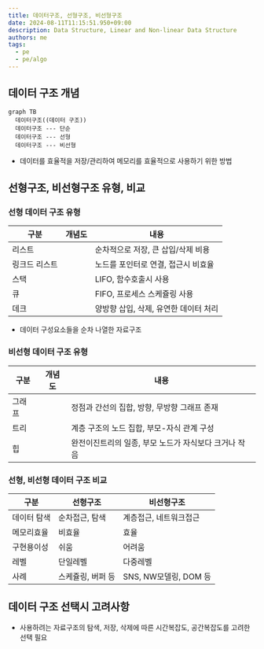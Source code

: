 ```yaml
---
title: 데이터구조, 선형구조, 비선형구조
date: 2024-08-11T11:15:51.950+09:00
description: Data Structure, Linear and Non-linear Data Structure
authors: me
tags:
  - pe
  - pe/algo 
---
```


## 데이터 구조 개념

```mermaid
graph TB
  데이터구조((데이터 구조))
  데이터구조 --- 단순
  데이터구조 --- 선형
  데이터구조 --- 비선형
```

- 데이터를 효율적을 저장/관리하여 메모리를 효율적으로 사용하기 위한 방법

## 선형구조, 비선형구조 유형, 비교

### 선형 데이터 구조 유형

| 구분 | 개념도 | 내용 |
| --- | --- | --- |
| 리스트 | | 순차적으로 저장, 큰 삽입/삭제 비용 |
| 링크드 리스트 | | 노드를 포인터로 연결, 접근시 비효율 |
| 스택 | | LIFO, 함수호출시 사용 |
| 큐 | | FIFO, 프로세스 스케쥴링 사용 |
| 데크 | | 양방향 삽입, 삭제, 유연한 데이터 처리 |

- 데이터 구성요소들을 순차 나열한 자료구조

### 비선형 데이터 구조 유형

| 구분 | 개념도 | 내용 |
| --- | --- | --- |
| 그래프 | | 정점과 간선의 집합, 방향, 무방향 그래프 존재 |
| 트리 | | 계층 구조의 노드 집합, 부모-자식 관계 구성 |
| 힙 | | 완전이진트리의 일종, 부모 노드가 자식보다 크거나 작음 |

### 선형, 비선형 데이터 구조 비교

| 구분 | 선형구조 | 비선형구조 |
| --- | --- | --- |
| 데이터 탐색 | 순차접근, 탐색 | 계층접근, 네트워크접근 |
| 메모리효율 | 비효율 | 효율 |
| 구현용이성 | 쉬움 | 어려움 |
| 레벨 | 단일레벨 | 다중레벨 |
| 사례 | 스케쥴링, 버퍼 등 | SNS, NW모델링, DOM 등 |

## 데이터 구조 선택시 고려사항

- 사용하려는 자료구조의 탐색, 저장, 삭제에 따른 시간복잡도, 공간복잡도를 고려한 선택 필요
